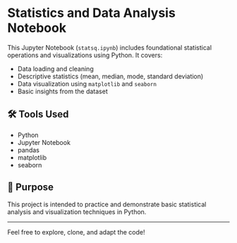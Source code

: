# Statistics and Data Analysis Notebook

This Jupyter Notebook (`statsq.ipynb`) includes foundational statistical operations and visualizations using Python. It covers:

- Data loading and cleaning
- Descriptive statistics (mean, median, mode, standard deviation)
- Data visualization using `matplotlib` and `seaborn`
- Basic insights from the dataset

## 🛠️ Tools Used
- Python
- Jupyter Notebook
- pandas
- matplotlib
- seaborn

## 📌 Purpose
This project is intended to practice and demonstrate basic statistical analysis and visualization techniques in Python.

---

Feel free to explore, clone, and adapt the code!
